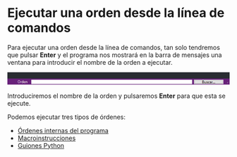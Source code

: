 # Ejecutar una orden desde la línea de comandos

Para ejecutar una orden desde la línea de comandos, tan solo tendremos que pulsar **Enter** y el programa nos mostrará en la barra de mensajes una ventana para introducir el nombre de la orden a ejecutar.

![Barra de mensajes de Digi3D.NET solicitando introducir una orden](../../../../../.gitbook/assets/barramensajessolicitandoorden.png)

Introduciremos el nombre de la orden y pulsaremos **Enter** para que esta se ejecute.

Podemos ejecutar tres tipos de órdenes:

* [Órdenes internas del programa](orden-interna-de-digi3d.net.md)
* [Macroinstrucciones](macroinstrucciones.md)
* [Guiones Python](guiones-python.md)

